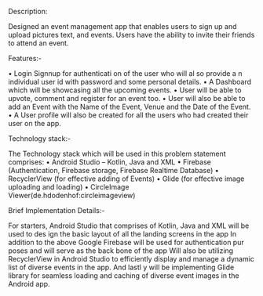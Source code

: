 Description: 

Designed an event management app that enables users to
sign up and upload pictures text, and events. Users have the ability to
invite their friends to attend an event.


Features:-

• Login Signnup for authenticati on of the user who will al so provide a n
individual user id with password and some personal details.
• A Dashboard which will be showcasing all the upcoming events.
• User will be able to upvote, comment and register for an event too.
• User will also be able to add an Event with the Name of the Event, Venue and the Date of the Event.
• A User profile will also be created for all the users who had created their user on the app.


Technology stack:-

The Technology stack which will be used in this problem statement
comprises:
• Android Studio – Kotlin, Java and XML 
• Firebase (Authentication, Firebase storage, Firebase Realtime Database)
• RecyclerView (for effective adding of Events)
• Glide (for effective image uploading and loading)
• CircleImage Viewer(de.hdodenhof:circleimageview)

Brief Implementation Details:-

For starters, Android Studio that comprises of Kotlin, Java and XML will be
used to des ign the basic layout of all the landing screens in the app In
addition to the above Google Firebase will be used for authentication
pur poses and will serve as the back bone of the app Will also be utilizing
RecyclerView in Android Studio to efficiently display and manage a
dynamic list of diverse events in the app. And lastl y will be implementing
Glide library for seamless loading and caching of diverse event images in
the Android app.
